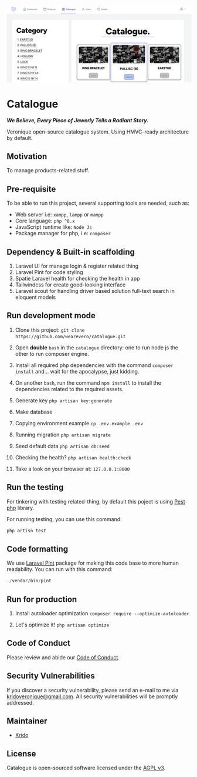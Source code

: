 <p align="center">
    <img src="/public/banner.png" />
</p>

# Catalogue

**_We Believe, Every Piece of Jewerly Tells a Radiant Story._**

Veronique open-source catalogue system. 
Using HMVC-ready architecture by default. 


## Motivation

To manage products-related stuff.

## Pre-requisite

To be able to run this project, several supporting tools are needed, such as:

-   Web server i.e: `xampp`, `lampp` or `mampp`
-   Core language: `php ^8.x`
-   JavaScript runtime like: `Node Js`
-   Package manager for php, i.e: `composer`

## Dependency & Built-in scaffolding

1. Laravel UI for manage login & register related thing
2. Laravel Pint for code styling
3. Spatie Laravel health for checking the health in app
4. Tailwindcss for create good-looking interface
5. Laravel scout for handling driver based solution full-text search in eloquent models

## Run development mode

1. Clone this project: `git clone https://github.com/wearevero/catalogue.git`

2. Open **double** `bash` in the `catalogue` directory: one to run node js the other to run composer engine.

3. Install all required php dependencies with the command `composer install` and... wait for the apocalypse, just kidding.

4. On another `bash`, run the command `npm install` to install the dependencies related to the required assets.

5. Generate key `php artisan key:generate`

6. Make database

7. Copying environment example `cp .env.example .env`

8. Running migration `php artisan migrate`

9. Seed default data `php artisan db:seed`

10. Checking the health? `php artisan health:check`

11. Take a look on your browser at: `127.0.0.1:8000`

## Run the testing

For tinkering with testing related-thing, by default this poject is using [Pest php](https://pestphp.com/) library.

For running testing, you can use this command:

```php
php artisn test
```

## Code formatting

We use [Laravel Pint](https://laravel.com/docs/10.x/pint) package for making this code base to more human readability.
You can run with this command:

```php
./vendor/bin/pint
```

## Run for production

1. Install autoloader optimization `composer require --optimize-autoloader`

2. Let's optimize it! `php artisan optimize`

## Code of Conduct

Please review and abide our [Code of Conduct](./CODE_OF_CONDUCT.md).

## Security Vulnerabilities

If you discover a security vulnerability, please send an e-mail to me via [kridoveronique@gmail.com](mailto:kridoveronique@gmail.com). All security vulnerabilities will be promptly addressed.

## Maintainer

-   [Krido](https://github.com/yuxxeun)

## License

Catalogue is open-sourced software licensed under the [AGPL v3](./LICENSE).

